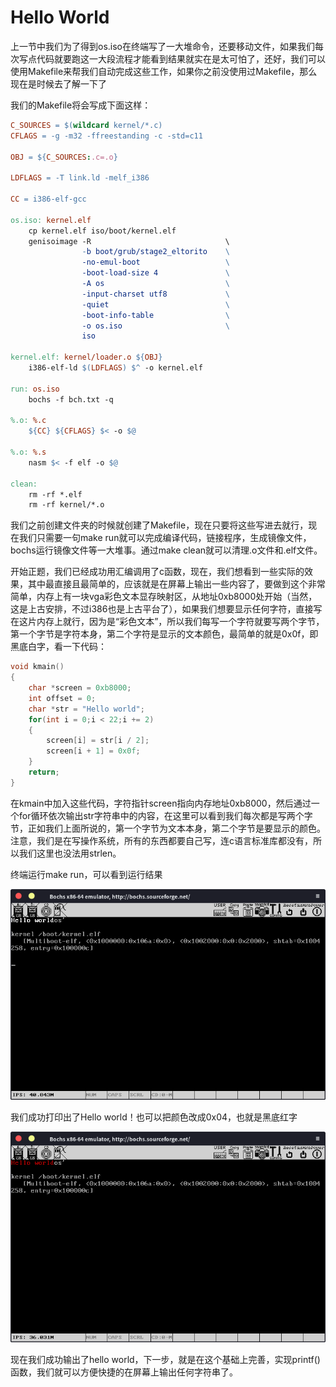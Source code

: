 # Hello World

上一节中我们为了得到os.iso在终端写了一大堆命令，还要移动文件，如果我们每次写点代码就要跑这一大段流程才能看到结果就实在是太可怕了，还好，我们可以使用Makefile来帮我们自动完成这些工作，如果你之前没使用过Makefile，那么现在是时候去了解一下了

我们的Makefile将会写成下面这样：

```makefile
C_SOURCES = $(wildcard kernel/*.c)
CFLAGS = -g -m32 -ffreestanding -c -std=c11

OBJ = ${C_SOURCES:.c=.o}

LDFLAGS = -T link.ld -melf_i386

CC = i386-elf-gcc

os.iso: kernel.elf
    cp kernel.elf iso/boot/kernel.elf
    genisoimage -R                              \
                -b boot/grub/stage2_eltorito    \
                -no-emul-boot                   \
                -boot-load-size 4               \
                -A os                           \
                -input-charset utf8             \
                -quiet                          \
                -boot-info-table                \
                -o os.iso                       \
                iso

kernel.elf: kernel/loader.o ${OBJ}
    i386-elf-ld $(LDFLAGS) $^ -o kernel.elf

run: os.iso
    bochs -f bch.txt -q

%.o: %.c
    ${CC} ${CFLAGS} $< -o $@

%.o: %.s
    nasm $< -f elf -o $@

clean:
    rm -rf *.elf
    rm -rf kernel/*.o
```

我们之前创建文件夹的时候就创建了Makefile，现在只要将这些写进去就行，现在我们只需要一句make run就可以完成编译代码，链接程序，生成镜像文件，bochs运行镜像文件等一大堆事。通过make clean就可以清理.o文件和.elf文件。

开始正题，我们已经成功用汇编调用了c函数，现在，我们想看到一些实际的效果，其中最直接且最简单的，应该就是在屏幕上输出一些内容了，要做到这个非常简单，内存上有一块vga彩色文本显存映射区，从地址0xb8000处开始（当然，这是上古安排，不过i386也是上古平台了），如果我们想要显示任何字符，直接写在这片内存上就行，因为是“彩色文本”，所以我们每写一个字符就要写两个字节，第一个字节是字符本身，第二个字符是显示的文本颜色，最简单的就是0x0f，即黑底白字，看一下代码：

```c
void kmain()
{
    char *screen = 0xb8000;
    int offset = 0;
    char *str = "Hello world";
    for(int i = 0;i < 22;i += 2)
    {
        screen[i] = str[i / 2];
        screen[i + 1] = 0x0f;
    }
    return;
}
```

在kmain中加入这些代码，字符指针screen指向内存地址0xb8000，然后通过一个for循环依次输出str字符串中的内容，在这里可以看到我们每次都是写两个字节，正如我们上面所说的，第一个字节为文本本身，第二个字节是要显示的颜色。注意，我们是在写操作系统，所有的东西都要自己写，连c语言标准库都没有，所以我们这里也没法用strlen。

终端运行make run，可以看到运行结果

![img](1.png)

我们成功打印出了Hello world！也可以把颜色改成0x04，也就是黑底红字

![img](2.png)

现在我们成功输出了hello world，下一步，就是在这个基础上完善，实现printf()函数，我们就可以方便快捷的在屏幕上输出任何字符串了。

